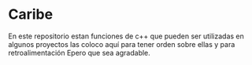 Caribe
======
En este repositorio estan funciones de c++ que pueden ser utilizadas en algunos proyectos
las coloco aquí para tener orden sobre ellas y para retroalimentación
Epero que sea agradable.

